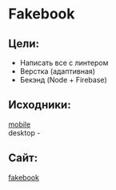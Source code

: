 # Fakebook  
## Цели:  
+ Написать все с линтером
+ Верстка (адаптивная)  
+ Бекэнд (Node + Firebase)  
## Исходники:  
[mobile](./sourceimgs/)  
desktop -  
## Сайт:  
[fakebook](https://cakenumber1.github.io/fakebook) 